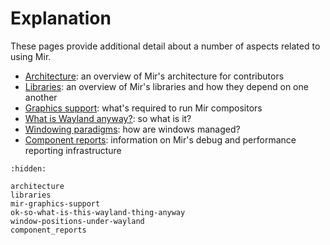# Explanation
These pages provide additional detail about a number of aspects related to using Mir.

- [Architecture](architecture): an overview of Mir's architecture for contributors
- [Libraries](libraries): an overview of Mir's libraries and how they depend on one another
- [Graphics support](mir-graphics-support): what's required to run Mir compositors
- [What is Wayland anyway?](ok-so-what-is-this-wayland-thing-anyway): so what is it?
- [Windowing paradigms](window-positions-under-wayland): how are windows managed?
- [Component reports](component_reports): information on Mir's debug and performance reporting infrastructure

```{toctree}
:hidden:

architecture
libraries
mir-graphics-support
ok-so-what-is-this-wayland-thing-anyway
window-positions-under-wayland
component_reports
```
